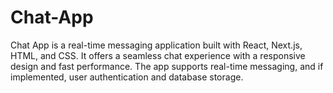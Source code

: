 # Chat-App
Chat App is a real-time messaging application built with React, Next.js, HTML, and CSS. It offers a seamless chat experience with a responsive design and fast performance. The app supports real-time messaging, and if implemented, user authentication and database storage.
